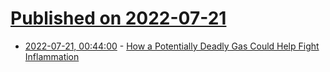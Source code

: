 # [Published on 2022-07-21](index.md)

* [2022-07-21, 00:44:00](https://soylentnews.org/article.pl?sid=22/07/20/0232216&from=rss) - [How a Potentially Deadly Gas Could Help Fight Inflammation](https://soylentnews.org/article.pl?sid=22/07/20/0232216&from=rss)
